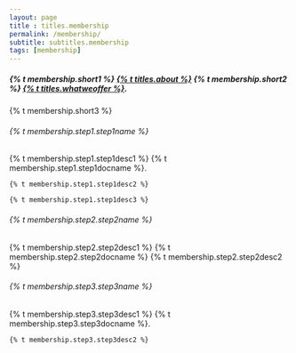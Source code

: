 ```yaml
--- 
layout: page
title : titles.membership 
permalink: /membership/
subtitle: subtitles.membership 
tags: [membership]
---
```


<h5>{% t membership.short1 %} <a class="clear" aria-label="about" title="about" href="/about/">{% t titles.about %}</a> {% t membership.short2 %} <a class="clear" aria-label="whatweoffer" title="whatweoffer" href="/whatweoffer/">{% t titles.whatweoffer %}</a>. </h5>

<p> {% t membership.short3 %} </p>

<div>
  <h6>{% t membership.step1.step1name %} </h6>
  <p> 
    {% t membership.step1.step1desc1 %} {% t membership.step1.step1docname %}. 
    
    {% t membership.step1.step1desc2 %} 
    
    {% t membership.step1.step1desc3 %}
  </p>
  <h6>{% t membership.step2.step2name %} </h6>
  <p> 
    {% t membership.step2.step2desc1 %} {% t membership.step2.step2docname %} {% t membership.step2.step2desc2 %}
  </p>
  <h6>{% t membership.step3.step3name %} </h6>
  <p>
    {% t membership.step3.step3desc1 %} {% t membership.step3.step3docname %}.
    
    {% t membership.step3.step3desc2 %}
  </p>
</div>
  
